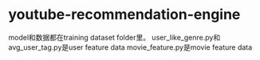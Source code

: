 # youtube-recommendation-engine

model和数据都在training dataset folder里。
user_like_genre.py和avg_user_tag.py是user feature data
movie_feature.py是movie feature data